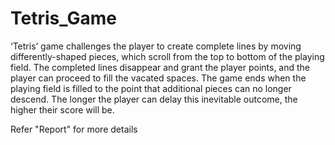 # Tetris_Game

‘Tetris’ game challenges the player to create complete lines by moving differently-shaped pieces, which scroll from the top to bottom of the playing field. The completed lines disappear and grant the player points, and the player can proceed to fill the vacated spaces. The game ends when the playing field is filled to the point that additional pieces can no longer descend. The longer the player can delay this inevitable outcome, the higher their score will be.

Refer "Report" for more details
